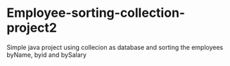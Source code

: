 # Employee-sorting-collection-project2
Simple java project using collecion as database and sorting the employees byName, byid and bySalary 
